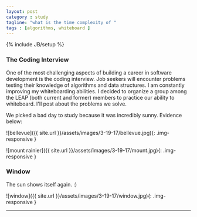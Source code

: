 ```yaml
---
layout: post
category : study
tagline: "what is the time complexity of "
tags : [algorithms, whiteboard ]
---
```

{% include JB/setup %}

### The Coding Interview

One of the most challenging aspects of building a career in software development is the coding interview. Job seekers will encounter problems testing their knowledge of algorithms and data structures. I am constantly improving my whiteboarding abilities. I decided to organize a group among the LEAP (both current and former) members to practice our ability to whiteboard. I'll post about the problems we solve.


We picked a bad day to study because it was incredibly sunny. Evidence below:


![bellevue]({{ site.url }}/assets/images/3-19-17/bellevue.jpg){: .img-responsive }

![mount rainier]({{ site.url }}/assets/images/3-19-17/mount.jpg){: .img-responsive }

### Window 

The sun shows itself again. :)

![window]({{ site.url }}/assets/images/3-19-17/window.jpg){: .img-responsive }

---
